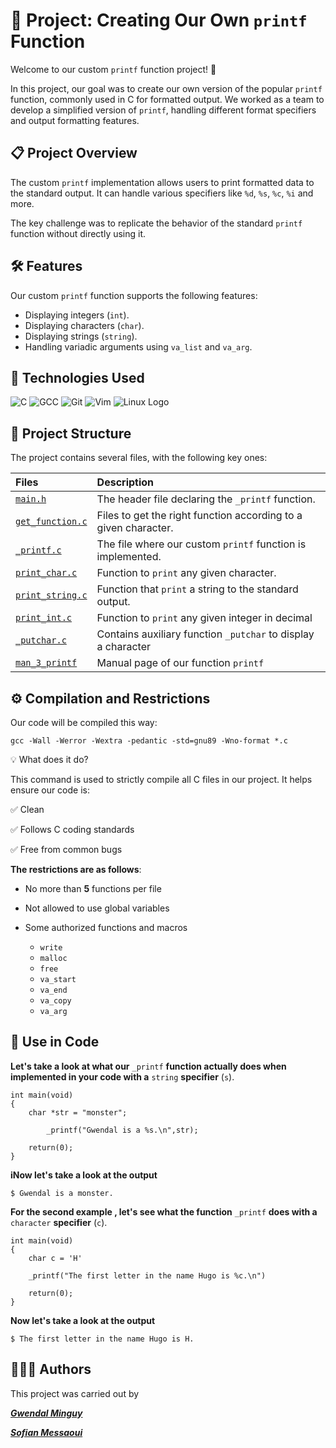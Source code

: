 # 🚀 Project: Creating Our Own `printf` Function

Welcome to our custom `printf` function project! 🎉

In this project, our goal was to create our own version of the popular `printf` function, commonly used in C for formatted output. We worked as a team to develop a simplified version of `printf`, handling different format specifiers and output formatting features.

## 📋 Project Overview

The custom `printf` implementation allows users to print formatted data to the standard output. It can handle various specifiers like `%d`, `%s`, `%c`, `%i` and more.

The key challenge was to replicate the behavior of the standard `printf` function without directly using it.

## 🛠 Features

Our custom `printf` function supports the following features:
- Displaying integers (`int`).
- Displaying characters (`char`).
- Displaying strings (`string`).
- Handling variadic arguments using `va_list` and `va_arg`.

## 🔧 Technologies Used

![C](https://img.shields.io/badge/C-00599C?style=for-the-badge&logo=c&logoColor=white)
![GCC](https://img.shields.io/badge/GCC-343741?style=for-the-badge&logo=gnu&logoColor=white)
![Git](https://img.shields.io/badge/Git-F05032?style=for-the-badge&logo=git&logoColor=white)
![Vim](https://img.shields.io/badge/Vim-019733?style=for-the-badge&logo=vim&logoColor=white)
![Linux Logo](https://upload.wikimedia.org/wikipedia/commons/3/35/Tux.svg)

## 📂 Project Structure
The project contains several files, with the following key ones:

| Files | Description  |
| :-------- | :------- |
| [`main.h`](https://github.com/gwendalminguy/holbertonschool-printf/blob/main/main.h) | The header file declaring the `_printf` function.	 |
| [`get_function.c`](https://github.com/gwendalminguy/holbertonschool-printf/blob/main/get_function.c) | Files to get the right function according to a given character.|
| [`_printf.c`](https://github.com/gwendalminguy/holbertonschool-printf/blob/main/_printf.c) |The file where our custom `printf` function is implemented.  |
| [`print_char.c`](https://github.com/gwendalminguy/holbertonschool-printf/blob/main/print_char.c) | Function to `print` any given character. |
| [`print_string.c`](https://github.com/gwendalminguy/holbertonschool-printf/blob/main/print_string.c) | Function that `print` a string to  the standard output. |
|[`print_int.c`](https://github.com/gwendalminguy/holbertonschool-printf/blob/main/print_int.c)| Function to `print` any given integer in decimal|
 [`_putchar.c`](https://github.com/gwendalminguy/holbertonschool-printf/blob/main/_putchar.c)| Contains auxiliary function `_putchar` to display a character|
|[`man_3_printf`](https://github.com/gwendalminguy/holbertonschool-printf/blob/main/man_3_printf)| Manual page of our function `printf`|

## ⚙️ Compilation and Restrictions

Our code will be compiled this way:

`gcc -Wall -Werror -Wextra -pedantic -std=gnu89 -Wno-format *.c`

💡 What does it do?

This command is used to strictly compile all C files in our project.
It helps ensure our code is:

✅ Clean

✅ Follows C coding standards

✅ Free from common bugs

**The restrictions are as follows**:

- No more than **5** functions per file
- Not allowed to use global variables
- Some authorized functions and macros
	
	- `write`
	- `malloc`
	- `free`
	- `va_start`
	- `va_end`
	- `va_copy`
	- `va_arg`


## 🧩 Use in Code

**Let's take a look at what our** `_printf` **function actually does when implemented in your code with 
a** `string` **specifier** (`s`).

```
int main(void)
{
	char *str = "monster";

    	_printf("Gwendal is a %s.\n",str);
    
	return(0);
}
```

**iNow let's take a look at the output**

`$ Gwendal is a monster.`


**For the second example , let's see what the function** `_printf` **does with a** `character` **specifier** (`c`).

```
int main(void)
{
	char c = 'H'
	
	_printf("The first letter in the name Hugo is %c.\n")

	return(0);
}
```

**Now let's take a look at the output**

`$ The first letter in the name Hugo is H.`

## 🧑‍🤝‍🧑 Authors


This project was carried out by 

***[Gwendal Minguy](https://github.com/gwendalminguy)***


***[Sofian Messaoui](https://github.com/smessaoui31)***
